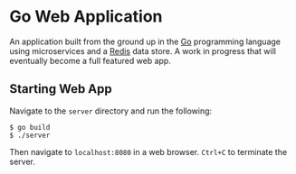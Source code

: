 # Go Web Application

An application built from the ground up in the [Go](https://golang.org/) programming language using microservices and a [Redis](https://redis.io/) data store. A work in progress that will eventually become a full featured web app.

## Starting Web App

Navigate to the `server` directory and run the following:
```
$ go build
$ ./server
```
Then navigate to `localhost:8080` in a web browser. `Ctrl+C` to terminate the server.